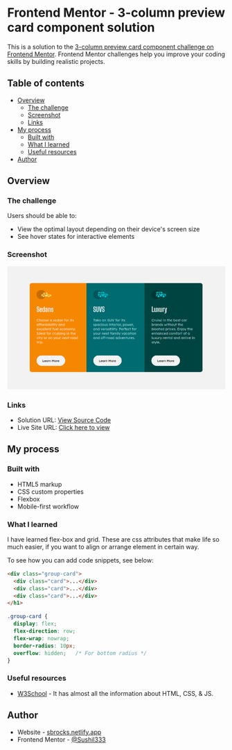 # Frontend Mentor - 3-column preview card component solution

This is a solution to the [3-column preview card component challenge on Frontend Mentor](https://www.frontendmentor.io/challenges/3column-preview-card-component-pH92eAR2-). Frontend Mentor challenges help you improve your coding skills by building realistic projects. 

## Table of contents

- [Overview](#overview)
  - [The challenge](#the-challenge)
  - [Screenshot](#screenshot)
  - [Links](#links)
- [My process](#my-process)
  - [Built with](#built-with)
  - [What I learned](#what-i-learned)
  - [Useful resources](#useful-resources)
- [Author](#author)

## Overview

### The challenge

Users should be able to:

- View the optimal layout depending on their device's screen size
- See hover states for interactive elements

### Screenshot

![](./screenshot.jpg)

### Links

- Solution URL: [View Source Code](https://github.com/Sushil333/frontend-mentor/tree/master/3-column-preview-card-component-main)
- Live Site URL: [Click here to view](https://sushil333.github.io/frontend-mentor/3-column-preview-card-component-main/)

## My process

### Built with

- HTML5 markup
- CSS custom properties
- Flexbox
- Mobile-first workflow

### What I learned

I have learned flex-box and grid. These are css attributes that make life so much easier, if you want to align or arrange element in certain way.

To see how you can add code snippets, see below:

```html
<div class="group-card">
  <div class="card">...</div>
  <div class="card">...</div>
  <div class="card">...</div>
</h1>
```
```css
.group-card {
  display: flex;
  flex-direction: row;  
  flex-wrap: nowrap;
  border-radius: 10px;
  overflow: hidden;   /* For bottom radius */
}
```

### Useful resources

- [W3School](https://www.w3schools.com/) - It has almost all the information about HTML, CSS, & JS.

## Author

- Website - [sbrocks.netlify.app](https://www.your-site.com)
- Frontend Mentor - [@Sushil333](https://www.frontendmentor.io/profile/Sushil333)
